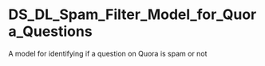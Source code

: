 # DS_DL_Spam_Filter_Model_for_Quora_Questions
A model for identifying if a question on Quora is spam or not
